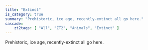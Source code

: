 ```yaml
---
title: "Extinct"
is_category: true
summary: "Prehistoric, ice age, recently-extinct all go here."
cascade:
    zt2tags: [ "All", "ZT2", "Animals", "Extinct" ]
---
```


Prehistoric, ice age, recently-extinct all go here.